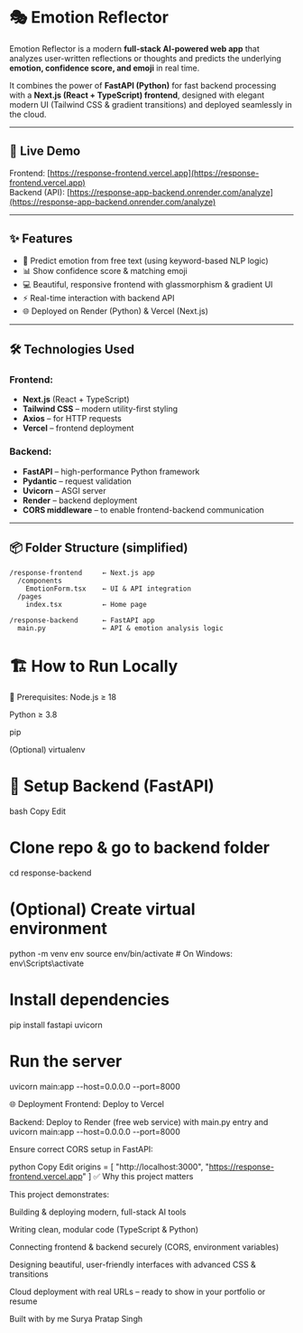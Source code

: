 # 🎭 Emotion Reflector

Emotion Reflector is a modern **full-stack AI-powered web app** that analyzes user-written reflections or thoughts and predicts the underlying **emotion, confidence score, and emoji** in real time.

It combines the power of **FastAPI (Python)** for fast backend processing with a **Next.js (React + TypeScript) frontend**, designed with elegant modern UI (Tailwind CSS & gradient transitions) and deployed seamlessly in the cloud.

---

## 🚀 Live Demo
Frontend: [https://response-frontend.vercel.app](https://response-frontend.vercel.app)  
Backend (API): [https://response-app-backend.onrender.com/analyze](https://response-app-backend.onrender.com/analyze)

---

## ✨ Features
- 🧠 Predict emotion from free text (using keyword-based NLP logic)
- 📊 Show confidence score & matching emoji
- 💻 Beautiful, responsive frontend with glassmorphism & gradient UI
- ⚡ Real-time interaction with backend API
- 🌐 Deployed on Render (Python) & Vercel (Next.js)

---

## 🛠️ Technologies Used
### Frontend:
- **Next.js** (React + TypeScript)
- **Tailwind CSS** – modern utility-first styling
- **Axios** – for HTTP requests
- **Vercel** – frontend deployment

### Backend:
- **FastAPI** – high-performance Python framework
- **Pydantic** – request validation
- **Uvicorn** – ASGI server
- **Render** – backend deployment
- **CORS middleware** – to enable frontend-backend communication

---

## 📦 Folder Structure (simplified)
```plaintext
/response-frontend     ← Next.js app
  /components
    EmotionForm.tsx    ← UI & API integration
  /pages
    index.tsx          ← Home page

/response-backend      ← FastAPI app
  main.py              ← API & emotion analysis logic
```
# 🏗 How to Run Locally
📌 Prerequisites:
Node.js ≥ 18

Python ≥ 3.8

pip

(Optional) virtualenv

# 🔧 Setup Backend (FastAPI)
bash
Copy
Edit
# Clone repo & go to backend folder
cd response-backend

# (Optional) Create virtual environment
python -m venv env
source env/bin/activate   # On Windows: env\Scripts\activate

# Install dependencies
pip install fastapi uvicorn

# Run the server
uvicorn main:app --host=0.0.0.0 --port=8000

🌐 Deployment
Frontend: Deploy to Vercel

Backend: Deploy to Render (free web service) with main.py entry and uvicorn main:app --host=0.0.0.0 --port=8000

Ensure correct CORS setup in FastAPI:

python
Copy
Edit
origins = [
    "http://localhost:3000",
    "https://response-frontend.vercel.app"
]
✅ Why this project matters

This project demonstrates:

Building & deploying modern, full-stack AI tools

Writing clean, modular code (TypeScript & Python)

Connecting frontend & backend securely (CORS, environment variables)

Designing beautiful, user-friendly interfaces with advanced CSS & transitions

Cloud deployment with real URLs – ready to show in your portfolio or resume


Built with by me  Surya Pratap Singh







